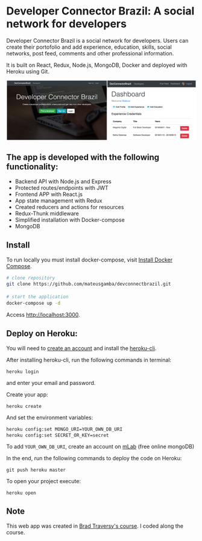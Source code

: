 # Developer Connector Brazil: A social network for developers

Developer Connector Brazil is a social network for developers. Users can create their portofolio and add experience, education, skills, social networks, post feed, comments and other professional information.

It is built on React, Redux, Node.js, MongoDB, Docker and deployed with Heroku using Git.

![](image.png)

## The app is developed with the following functionality:

-   Backend API with Node.js and Express
-   Protected routes/endpoints with JWT
-   Frontend APP with React.js
-   App state management with Redux
-   Created reducers and actions for resources
-   Redux-Thunk middleware
-   Simplified installation with Docker-compose
-   MongoDB

## Install

To run locally you must install docker-compose, visit [Install Docker Compose](https://docs.docker.com/compose/install/).

```sh
# clone repository
git clone https://github.com/mateusgamba/devconnectbrazil.git

# start the application
docker-compose up -d
```

Access [http://localhost:3000](http://localhost:3000).

## Deploy on Heroku:

You will need to [create an account](https://www.heroku.com/) and install the [heroku-cli](https://devcenter.heroku.com/articles/heroku-cli#download-and-install).

After installing heroku-cli, run the following commands in terminal:

```
heroku login
```

and enter your email and password.

Create your app:

```
heroku create
```

And set the environment variables:

```
heroku config:set MONGO_URI=YOUR_OWN_DB_URI
heroku config:set SECRET_OR_KEY=secret
```

To add `YOUR_OWN_DB_URI`, create an account on [mLab](https://mlab.com/) (free online mongoDB)

In the end, run the following commands to deploy the code on Heroku:

```
git push heroku master
```

To open your project execute:

```
heroku open
```

## Note

This web app was created in [Brad Traversy's course](https://www.udemy.com/mern-stack-front-to-back/). I coded along the course.
